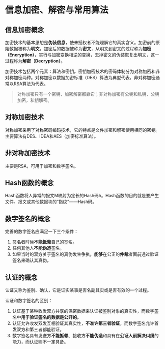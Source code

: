 # 信息加密、解密与常用算法

## 信息加密概念

加密技术的基本思想是**伪装信息**，使未授权者不能理解它的真实含义。加密前的原始数据被称为**明文**，加密后的数据被称为**密文**，从明文到密文的过程称为**加密（Encryption）**，实行与加密变换相逆的变换，去掉密文的伪装恢复出明文，这一过程称为**解密（Decryption）**。

加密技术包括两个元素：算法和密钥。密钥加密技术的密码体制分为对称加密和非对称加密两种。对称加密以数据加密标准（DES）算法为典型代表，非对称加密通常以RSA算法为代表。

> 对称加密只有一个密钥，加密解密都靠它；非对称加密有公钥和私钥，公钥加密，私钥解密。

## 对称加密技术

对称加密采用了对称密码编码技术，它的特点是文件加密和解密使用相同的密钥。主要算法有DES、IDEA和AES（加密标准算法）。

## 非对称加密技术

主要是RSA，可用于加密和数字签名。

## Hash函数的概念

Hash函数将人异常的报文M映射为定长的Hash码h。Hash函数的目的就是要产生文件、报文或其他数据块的“指纹”——Hash码。

## 数字签名的概念

完善的数字签名应满足一下三个条件：

1. 签名者时候**不能抵赖**自己的签名。
2. 任何其他人**不能伪造**签名。
3. 如果当时的双方关于签名的真伪发生争执，**能够**在公正的**仲裁**者面前通过验证签名来确认其真伪。

## 认证的概念

认证又称为鉴别、确认，它是证实某事是否名副其实或是否有效的一个过程。

认证和数字签名的区别：

1. 认证基于某种收发双方共享的保密数据来认证被鉴别对象的真实性，而数字签名中**用于验证签名的数据是公开的**。
2. 认证允许收发双发互相验证其真实性，**不准许第三者验证**，而数字签名允许首发双方和第三者都能验证。
3. 数字签名具有发送方**不能抵赖**、接收方**不能伪造**和具有在**公证人前解决纠纷**的能力，而认证则不一定具备。